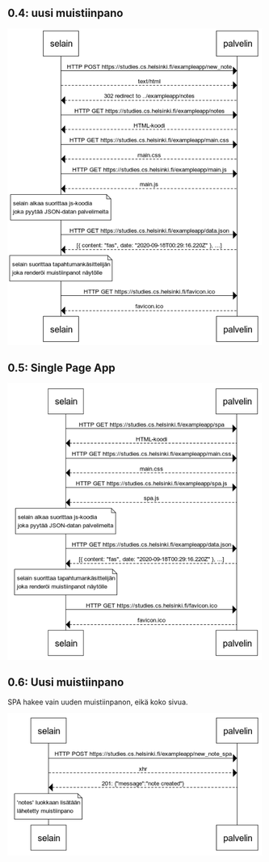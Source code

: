 ## 0.4: uusi muistiinpano

![Sekvenssikaavio04](04sekvenssikaavio.png)

## 0.5: Single Page App

![Sekvenssikaavio05](05sekvenssikaavio.png)

## 0.6: Uusi muistiinpano

SPA hakee vain uuden muistiinpanon, eikä koko sivua.

![Sekvenssikaavio06](06sekvenssikaavio.png)

